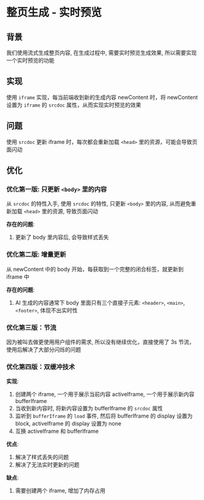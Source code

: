 # 整页生成 - 实时预览

## 背景
我们使用流式生成整页内容, 在生成过程中, 需要实时预览生成效果, 所以需要实现一个实时预览的功能

## 实现

使用 `iframe` 实现，每当前端收到新的生成内容 newContent 时，将 newContent 设置为 `iframe` 的 `srcdoc` 属性，从而实现实时预览的效果

## 问题

使用 `srcdoc` 更新 iframe 时，每次都会重新加载 `<head>` 里的资源，可能会导致页面闪动


## 优化

### 优化第一版: 只更新 `<body>` 里的内容

从 `srcdoc` 的特性入手, 使用 `srcdoc` 的特性, 只更新 `<body>` 里的内容, 从而避免重新加载 `<head>` 里的资源, 导致页面闪动

**存在的问题**: 

1. 更新了 body 里内容后, 会导致样式丢失


### 优化第二版: 增量更新

从 newContent 中的 body 开始，每获取到一个完整的闭合标签，就更新到 iframe 中

**存在的问题**: 

1. AI 生成的内容通常下 body 里面只有三个直接子元素: `<header>`, `<main>`, `<footer>`, 体现不出实时性


### 优化第三版：节流
因为被叫去做更使用用户组件的需求, 所以没有继续优化，直接使用了 3s 节流，使用后解决了大部分闪烁的问题


### 优化第四版：双缓冲技术

**实现**: 

1. 创建两个 iframe, 一个用于展示当前内容 activeIframe, 一个用于展示新内容 bufferIframe
2. 当收到新内容时, 将新内容设置为 bufferIframe 的 `srcdoc` 属性
3. 监听到 `bufferIframe` 的 `load` 事件, 然后将 bufferIframe 的 display 设置为 block, activeIframe 的 display 设置为 none
4. 互换 activeIframe 和 bufferIframe

**优点**: 

1. 解决了样式丢失的问题
2. 解决了无法实时更新的问题

**缺点**: 

1. 需要创建两个 iframe, 增加了内存占用
